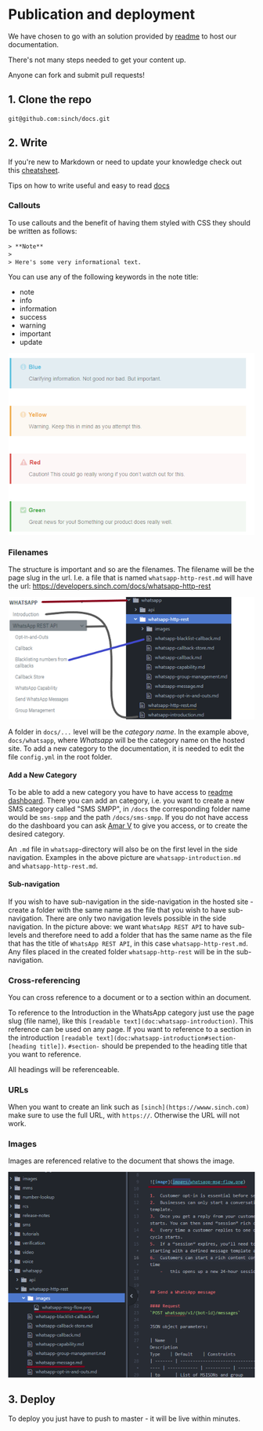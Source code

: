 # Publication and deployment

We have chosen to go with an solution provided by [readme](https://www.readme.io) to host our documentation.

There's not many steps needed to get your content up.

Anyone can fork and submit pull requests!

## 1. Clone the repo

```text
git@github.com:sinch/docs.git
```

## 2. Write

If you're new to Markdown or need to update your knowledge check out this [cheatsheet](https://github.com/adam-p/markdown-here/wiki/Markdown-Cheatsheet).

Tips on how to write useful and easy to read [docs](CONTRIBUTING.md)

### Callouts

To use callouts and the benefit of having them styled with CSS they should be written as follows:

```text
> **Note**
>
> Here's some very informational text.
```

You can use any of the following keywords in the note title:
- note
- info
- information
- success
- warning
- important
- update

![Callout examples](/images/callouts.png)

### Filenames

The structure is important and so are the filenames. The filename will be the page slug in the url. I.e. a file that is named `whatsapp-http-rest.md` will have the url: https://developers.sinch.com/docs/whatsapp-http-rest

![Project structure](/images/structure.png)

A folder in `docs/...` level will be the *category name*. In the example above, `docs/whatsapp`, where *Whatsapp* will be the category name on the hosted site. To add a new category to the documentation, it is needed to edit the file `config.yml` in the root folder.

#### Add a New Category

To be able to add a new category you have to have access to [readme dashboard](https://dash.readme.io). There you can add an category, i.e. you want to create a new SMS category called "SMS SMPP", in `/docs` the corresponding folder name would be `sms-smpp` and the path `/docs/sms-smpp`. If you do not have access do the dashboard you can ask [Amar V](mailto:amar.vrbanjac@sinch.com) to give you access, or to create the desired category.

An `.md` file in `whatsapp`-directory will also be on the first level in the side navigation. Examples in the above picture are `whatsapp-introduction.md` and `whatsapp-http-rest.md`.

#### Sub-navigation

If you wish to have sub-navigation in the side-navigation in the hosted site - create a folder with the same name as the file that you wish to have sub-navigation. There are only two navigation levels possible in the side navigation. In the picture above: we want `WhatsApp REST API` to have sub-levels and therefore need to add a folder that has the same name as the file that has the title of `WhatsApp REST API`, in this case `whatsapp-http-rest.md`. Any files placed in the created folder `whatsapp-http-rest` will be in the sub-navigation.

### Cross-referencing

You can cross reference to a document or to a section within an document.

To reference to the Introduction in the WhatsApp category just use the page slug (file name), like this `[readable text](doc:whatsapp-introduction)`. This reference can be used on any page. If you want to reference to a section in the introduction  `[readable text](doc:whatsapp-introduction#section-[heading title])`. `#section-` should be prepended to the heading title that you want to reference.

All headings will be referenceable.

### URLs

When you want to create an link such as `[sinch](https://wwww.sinch.com)` make sure to use the full URL, with `https://`. Otherwise the URL will not work.

### Images

Images are referenced relative to the document that shows the image.

![Image reference](/images/image-ref.png)

## 3. Deploy

To deploy you just have to push to master - it will be live within minutes.
